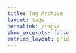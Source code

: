 ```yaml
---
title: Tag Archive
layout: tags
permalink: /tags/
show_excerpts: false
entries_layout: grid
---
```

